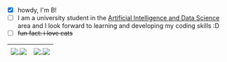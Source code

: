 
- [x] howdy, I'm B!  
- [ ] I am a university student in the [Artificial Intelligence and Data Science](https://sigarra.up.pt/fcup/en/cur_geral.cur_view?pv_ano_lectivo=2021&pv_curso_id=23521&pv_origem=CUR&pv_tipo_cur_sigla=L) area and I look forward to learning and developing my coding skills :D  
- [ ] ~~fun fact: i love cats~~

<!--- - [ ] check out my [portfolio](https://barbara-san.github.io/portfolio/) and [cv](https://barbara-san.github.io/cv/)! (WIP) --->

<table>
<thead>
  <tr>
  <th>
    <a href="https://github.com/anuraghazra/github-readme-stats#gh-dark-mode-only">
      <img align="center" src="https://github-readme-stats.vercel.app/api?username=barbara-san&hide=prs,issues&count_private=true&hide_rank=true&show_icons=true&bg_color=00000000&hide_border=true&theme=tokyonight#gh-dark-mode-only">
    </a>
    <a href="https://github.com/anuraghazra/github-readme-stats#gh-light-mode-only">
      <img align="center" src="https://github-readme-stats.vercel.app/api?username=barbara-san&hide=prs,issues&count_private=true&hide_rank=true&show_icons=true&hide_border=true&theme=buefy#gh-light-mode-only">
    </a>
  </th>
  <th>
    <a href="https://github.com/anuraghazra/github-readme-stats#gh-dark-mode-only">
      <img align="center" src="https://github-readme-stats.vercel.app/api/top-langs/?username=barbara-san&layout=compact&show_icons=true&bg_color=00000000&hide_border=true&theme=tokyonight#gh-dark-mode-only">
    </a>
    <a href="https://github.com/anuraghazra/github-readme-stats#gh-light-mode-only">
      <img align="center" src="https://github-readme-stats.vercel.app/api/top-langs/?username=barbara-san&layout=compact&show_icons=true&hide_border=true&theme=buefy#gh-light-mode-only">
    </a>
    </th>
  </tr>
</thead>
</table>
